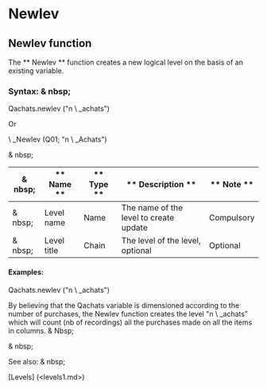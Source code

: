 # Newlev

## Newlev function

The ** Newlev ** function creates a new logical level on the basis of an existing variable.

### Syntax: & nbsp;

Qachats.newlev ("n \ _achats")

Or

\ _Newlev (Q01; "n \ _Achats")

& nbsp;

|& nbsp;|** Name ** |** Type ** |** Description ** |** Note ** |
|--- |--- |--- |--- |--- |
|& nbsp;|Level name |Name |The name of the level to create update |Compulsory |
|& nbsp;|Level title |Chain |The level of the level, optional |Optional |


#### Examples:

Qachats.newlev ("n \ _achats")

By believing that the Qachats variable is dimensioned according to the number of purchases, the Newlev function creates the level "n \ _achats" which will count (nb of recordings) all the purchases made on all the items in columns. & Nbsp;

& nbsp;

See also: & nbsp;

[Levels] (<levels1.md>)